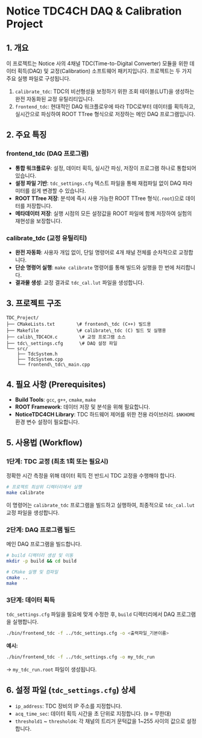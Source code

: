 

# Notice TDC4CH DAQ & Calibration Project

## 1. 개요

이 프로젝트는 Notice 사의 4채널 TDC(Time-to-Digital Converter) 모듈을 위한 데이터 획득(DAQ) 및 교정(Calibration) 소프트웨어 패키지입니다. 프로젝트는 두 가지 주요 실행 파일로 구성됩니다.

1.  `calibrate_tdc`: TDC의 비선형성을 보정하기 위한 조회 테이블(LUT)을 생성하는 완전 자동화된 교정 유틸리티입니다.
2.  `frontend_tdc`: 현대적인 DAQ 워크플로우에 따라 TDC로부터 데이터를 획득하고, 실시간으로 파싱하여 ROOT TTree 형식으로 저장하는 메인 DAQ 프로그램입니다.

## 2. 주요 특징

### frontend_tdc (DAQ 프로그램)
* **통합 워크플로우**: 설정, 데이터 획득, 실시간 파싱, 저장이 프로그램 하나로 통합되어 있습니다.
* **설정 파일 기반**: `tdc_settings.cfg` 텍스트 파일을 통해 재컴파일 없이 DAQ 파라미터를 쉽게 변경할 수 있습니다.
* **ROOT TTree 저장**: 분석에 즉시 사용 가능한 ROOT TTree 형식(`.root`)으로 데이터를 저장합니다.
* **메타데이터 저장**: 실행 시점의 모든 설정값을 ROOT 파일에 함께 저장하여 실험의 재현성을 보장합니다.

### calibrate_tdc (교정 유틸리티)
* **완전 자동화**: 사용자 개입 없이, 단일 명령어로 4개 채널 전체를 순차적으로 교정합니다.
* **단순 명령어 실행**: `make calibrate` 명령어를 통해 빌드와 실행을 한 번에 처리합니다.
* **결과물 생성**: 교정 결과로 `tdc_cal.lut` 파일을 생성합니다.

## 3. 프로젝트 구조


```text
TDC_Project/
├── CMakeLists.txt        \# frontend\_tdc (C++) 빌드용
├── Makefile              \# calibrate\_tdc (C) 빌드 및 실행용
├── calib\_TDC4CH.c        \# 교정 프로그램 소스
├── tdc\_settings.cfg      \# DAQ 설정 파일
└── src/
    ├── TdcSystem.h
    ├── TdcSystem.cpp
    └── frontend\_tdc\_main.cpp
```


## 4. 필요 사항 (Prerequisites)

* **Build Tools**: `gcc`, `g++`, `cmake`, `make`
* **ROOT Framework**: 데이터 저장 및 분석을 위해 필요합니다.
* **NoticeTDC4CH Library**: TDC 하드웨어 제어를 위한 전용 라이브러리. `$NKHOME` 환경 변수 설정이 필요합니다.

## 5. 사용법 (Workflow)

### 1단계: TDC 교정 (최초 1회 또는 필요시)
정확한 시간 측정을 위해 데이터 획득 전 반드시 TDC 교정을 수행해야 합니다.

```bash
# 프로젝트 최상위 디렉터리에서 실행
make calibrate
```

이 명령어는 `calibrate_tdc` 프로그램을 빌드하고 실행하여, 최종적으로 `tdc_cal.lut` 교정 파일을 생성합니다.

### 2단계: DAQ 프로그램 빌드

메인 DAQ 프로그램을 빌드합니다.

```bash
# build 디렉터리 생성 및 이동
mkdir -p build && cd build

# CMake 실행 및 컴파일
cmake ..
make
```

### 3단계: 데이터 획득

`tdc_settings.cfg` 파일을 필요에 맞게 수정한 후, `build` 디렉터리에서 DAQ 프로그램을 실행합니다.

```bash
./bin/frontend_tdc -f ../tdc_settings.cfg -o <출력파일_기본이름>
```

**예시:**

```bash
./bin/frontend_tdc -f ../tdc_settings.cfg -o my_tdc_run
```

\-\> `my_tdc_run.root` 파일이 생성됩니다.

## 6\. 설정 파일 (`tdc_settings.cfg`) 상세

  * `ip_address`: TDC 장비의 IP 주소를 지정합니다.
  * `acq_time_sec`: 데이터 획득 시간을 초 단위로 지정합니다. (`0` = 무한대)
  * `threshold1` \~ `threshold4`: 각 채널의 트리거 문턱값을 1\~255 사이의 값으로 설정합니다.

<!-- end list -->
